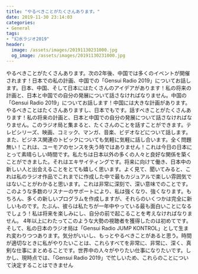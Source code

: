 ```yaml
---
title: "やるべきことがたくさんあります。"
date: 2019-11-30 23:14:03
categories:
- General
tags:
- "幻水ラジオ2019"
header:
  image: /assets/images/20191130231000.jpg
  og_image: /assets/images/20191130231000.jpg
---
```


やるべきことがたくさんあります。次の2年後、中国では多くのイベントが開催されます！日本での私の計画、中国での「Gensui Radio 2019」についてお話します。日本、中国、そして日本にはたくさんのアイデアがあります！私の将来の計画と、日本と中国での自分の発展について話さなければなりません。中国の「Gensui Radio 2019」についてお話します！中国には大きな計画があります。やるべきことはたくさんありますし、日本でもです。話すべきことがたくさんあります！私の将来の計画と、日本と中国での自分の発展について話さなければなりません。このラジオ局と集まると、たくさんのことを話すことができます。テレビシリーズ、映画、コミック、マンガ、音楽、ビデオなどについて話します。また、ビジネス関連のトピックについても気軽に気軽に話し合います。全く問題無い！これは、ユーモアのセンスを失う時ではありません！これは今日の日本にとって素晴らしい時間です。私たちは日本以外の多くの人々と良好な関係を築くことができました。それはエキサイティングです。将来に向けて働き、日本中の新しい人と出会えることをとても嬉しく思います。よく見て、聞いてみると、これは私のラジオ作品でこれまでに作成した中で最もカジュアルで楽しい雰囲気ではないことがわかると思います。これは非常に深刻で、深い意味でのことです。このような多数のリスナーのサポートにより、私は強くなり、強くなります。もちろん、多くの新しいプログラムを作成しますが、それらのいくつかは完全に新しいものです。たぶん、彼らは私たちが一年中やっている最も面白いことになるでしょう！私は将来を楽しみにし、自分の前で起こることを考えなければなりません。 4年以上にわたってこのような大勢の視聴者を獲得したのは初めてです。そして、私の日本のラジオ局は「Gensui Radio JUMP KONTROL」として生まれ変わりつつあります。気分がいいし、もっとやるべきことがあると思う。時間が適切なときに私がやりたいことは、これらすべてを非常に、非常に、深く、真剣な仕事にまとめることです。世界中の人々がやりたい仕事になりたいです。しかし、現時点では、「Gensui Radio 2019」で忙しいため、これらのことについて決定することはできません
